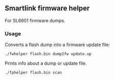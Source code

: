 ## Smartlink firmware helper

For SL6801 firmware dumps.

### Usage

Converts a flash dump into a firmware update file:

`./fwhelper flash.bin dump2fw update.up`  

Prints info about a dump or update file.

`./fphelper flash.bin scan`  
